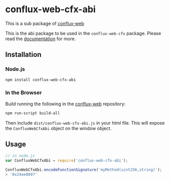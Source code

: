 # conflux-web-cfx-abi

This is a sub package of [conflux-web][repo]

This is the abi package to be used in the `conflux-web-cfx` package.
Please read the [documentation][docs] for more.

## Installation

### Node.js

```bash
npm install conflux-web-cfx-abi
```

### In the Browser

Build running the following in the [conflux-web][repo] repository:

```bash
npm run-script build-all
```

Then include `dist/conflux-web-cfx-abi.js` in your html file.
This will expose the `ConfluxWebCfxAbi` object on the window object.


## Usage

```js
// in node.js
var ConfluxWebCfxAbi = require('conflux-web-cfx-abi');

ConfluxWebCfxAbi.encodeFunctionSignature('myMethod(uint256,string)');
> '0x24ee0097'
```


[docs]: https://phabricator.conflux-chain.org/w/javascript_api/
[repo]: https://github.com/Conflux-Chain/ConfluxWeb


